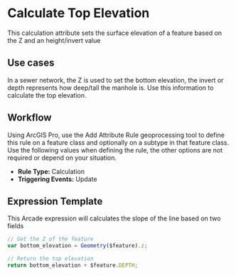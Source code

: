 # Calculate Top Elevation

This calculation attribute sets the surface elevation of a feature based on the Z and an height/invert value 

## Use cases

In a sewer network, the Z is used to set the bottom elevation, the invert or depth represents how deep/tall the manhole is.  Use this information to calculate the top elevation.

## Workflow

Using ArcGIS Pro, use the Add Attribute Rule geoprocessing tool to define this rule on a feature class and optionally on a subtype in that feature class.  Use the following values when defining the rule, the other options are not required or depend on your situation.
  
  - **Rule Type:** Calculation
  - **Triggering Events:** Update

## Expression Template

This Arcade expression will calculates the slope of the line based on two fields
```js
// Get the Z of the feature
var bottom_elevation = Geometry($feature).z;

// Return the top elevation
return bottom_elevation + $feature.DEPTH;
```

